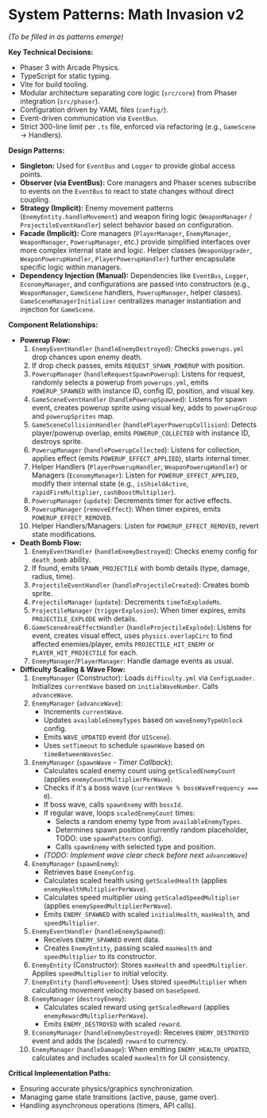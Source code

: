 # System Patterns: Math Invasion v2

*(To be filled in as patterns emerge)*

**Key Technical Decisions:**
*   Phaser 3 with Arcade Physics.
*   TypeScript for static typing.
*   Vite for build tooling.
*   Modular architecture separating core logic (`src/core`) from Phaser integration (`src/phaser`).
*   Configuration driven by YAML files (`config/`).
*   Event-driven communication via `EventBus`.
*   Strict 300-line limit per `.ts` file, enforced via refactoring (e.g., `GameScene` -> Handlers).

**Design Patterns:**
*   **Singleton:** Used for `EventBus` and `Logger` to provide global access points.
*   **Observer (via EventBus):** Core managers and Phaser scenes subscribe to events on the `EventBus` to react to state changes without direct coupling.
*   **Strategy (Implicit):** Enemy movement patterns (`EnemyEntity.handleMovement`) and weapon firing logic (`WeaponManager` / `ProjectileEventHandler`) select behavior based on configuration.
*   **Facade (Implicit):** Core managers (`PlayerManager`, `EnemyManager`, `WeaponManager`, `PowerupManager`, etc.) provide simplified interfaces over more complex internal state and logic. Helper classes (`WeaponUpgrader`, `WeaponPowerupHandler`, `PlayerPowerupHandler`) further encapsulate specific logic within managers.
*   **Dependency Injection (Manual):** Dependencies like `EventBus`, `Logger`, `EconomyManager`, and configurations are passed into constructors (e.g., `WeaponManager`, `GameScene` handlers, `PowerupManager`, helper classes). `GameSceneManagerInitializer` centralizes manager instantiation and injection for `GameScene`.

**Component Relationships:**
*   **Powerup Flow:**
    1.  `EnemyEventHandler` (`handleEnemyDestroyed`): Checks `powerups.yml` drop chances upon enemy death.
    2.  If drop check passes, emits `REQUEST_SPAWN_POWERUP` with position.
    3.  `PowerupManager` (`handleRequestSpawnPowerup`): Listens for request, randomly selects a powerup from `powerups.yml`, emits `POWERUP_SPAWNED` with instance ID, config ID, position, and visual key.
    4.  `GameSceneEventHandler` (`handlePowerupSpawned`): Listens for spawn event, creates powerup sprite using visual key, adds to `powerupGroup` and `powerupSprites` map.
    5.  `GameSceneCollisionHandler` (`handlePlayerPowerupCollision`): Detects player/powerup overlap, emits `POWERUP_COLLECTED` with instance ID, destroys sprite.
    6.  `PowerupManager` (`handlePowerupCollected`): Listens for collection, applies effect (emits `POWERUP_EFFECT_APPLIED`), starts internal timer.
    7.  Helper Handlers (`PlayerPowerupHandler`, `WeaponPowerupHandler`) or Managers (`EconomyManager`): Listen for `POWERUP_EFFECT_APPLIED`, modify their internal state (e.g., `isShieldActive`, `rapidFireMultiplier`, `cashBoostMultiplier`).
    8.  `PowerupManager` (`update`): Decrements timer for active effects.
    9.  `PowerupManager` (`removeEffect`): When timer expires, emits `POWERUP_EFFECT_REMOVED`.
    10. Helper Handlers/Managers: Listen for `POWERUP_EFFECT_REMOVED`, revert state modifications.
*   **Death Bomb Flow:**
    1.  `EnemyEventHandler` (`handleEnemyDestroyed`): Checks enemy config for `death_bomb` ability.
    2.  If found, emits `SPAWN_PROJECTILE` with bomb details (type, damage, radius, time).
    3.  `ProjectileEventHandler` (`handleProjectileCreated`): Creates bomb sprite.
    4.  `ProjectileManager` (`update`): Decrements `timeToExplodeMs`.
    5.  `ProjectileManager` (`triggerExplosion`): When timer expires, emits `PROJECTILE_EXPLODE` with details.
    6.  `GameSceneAreaEffectHandler` (`handleProjectileExplode`): Listens for event, creates visual effect, uses `physics.overlapCirc` to find affected enemies/player, emits `PROJECTILE_HIT_ENEMY` or `PLAYER_HIT_PROJECTILE` for each.
    7.  `EnemyManager`/`PlayerManager`: Handle damage events as usual.
*   **Difficulty Scaling & Wave Flow:**
    1.  `EnemyManager` (Constructor): Loads `difficulty.yml` via `ConfigLoader`. Initializes `currentWave` based on `initialWaveNumber`. Calls `advanceWave`.
    2.  `EnemyManager` (`advanceWave`):
        *   Increments `currentWave`.
        *   Updates `availableEnemyTypes` based on `waveEnemyTypeUnlock` config.
        *   Emits `WAVE_UPDATED` event (for `UIScene`).
        *   Uses `setTimeout` to schedule `spawnWave` based on `timeBetweenWavesSec`.
    3.  `EnemyManager` (`spawnWave` - *Timer Callback*):
        *   Calculates scaled enemy count using `getScaledEnemyCount` (applies `enemyCountMultiplierPerWave`).
        *   Checks if it's a boss wave (`currentWave % bossWaveFrequency === 0`).
        *   If boss wave, calls `spawnEnemy` with `bossId`.
        *   If regular wave, loops `scaledEnemyCount` times:
            *   Selects a random enemy type from `availableEnemyTypes`.
            *   Determines spawn position (currently random placeholder, TODO: use `spawnPattern` config).
            *   Calls `spawnEnemy` with selected type and position.
        *   *(TODO: Implement wave clear check before next `advanceWave`)*
    4.  `EnemyManager` (`spawnEnemy`):
        *   Retrieves base `EnemyConfig`.
        *   Calculates scaled health using `getScaledHealth` (applies `enemyHealthMultiplierPerWave`).
        *   Calculates speed multiplier using `getScaledSpeedMultiplier` (applies `enemySpeedMultiplierPerWave`).
        *   Emits `ENEMY_SPAWNED` with scaled `initialHealth`, `maxHealth`, and `speedMultiplier`.
    5.  `EnemyEventHandler` (`handleEnemySpawned`):
        *   Receives `ENEMY_SPAWNED` event data.
        *   Creates `EnemyEntity`, passing scaled `maxHealth` and `speedMultiplier` to its constructor.
    6.  `EnemyEntity` (Constructor): Stores `maxHealth` and `speedMultiplier`. Applies `speedMultiplier` to initial velocity.
    7.  `EnemyEntity` (`handleMovement`): Uses stored `speedMultiplier` when calculating movement velocity based on `baseSpeed`.
    8.  `EnemyManager` (`destroyEnemy`):
        *   Calculates scaled reward using `getScaledReward` (applies `enemyRewardMultiplierPerWave`).
        *   Emits `ENEMY_DESTROYED` with scaled `reward`.
    9.  `EconomyManager` (`handleEnemyDestroyed`): Receives `ENEMY_DESTROYED` event and adds the (scaled) `reward` to currency.
    10. `EnemyManager` (`handleDamage`): When emitting `ENEMY_HEALTH_UPDATED`, calculates and includes scaled `maxHealth` for UI consistency.

**Critical Implementation Paths:**
*   Ensuring accurate physics/graphics synchronization.
*   Managing game state transitions (active, pause, game over).
*   Handling asynchronous operations (timers, API calls).
